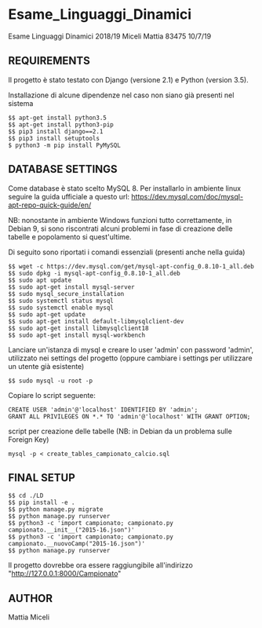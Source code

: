 # Esame_Linguaggi_Dinamici
Esame Linguaggi Dinamici 2018/19 Miceli Mattia 83475 10/7/19

REQUIREMENTS
------------
Il progetto è stato testato con Django (versione 2.1) e Python (version 3.5).

Installazione di alcune dipendenze nel caso non siano già presenti nel sistema

```
$$ apt-get install python3.5
$$ apt-get install python3-pip
$$ pip3 install django==2.1
$$ pip3 install setuptools
$ python3 -m pip install PyMySQL
```

DATABASE SETTINGS
-----------------
Come database è stato scelto MySQL 8.
Per installarlo in ambiente linux seguire la guida ufficiale a questo url: https://dev.mysql.com/doc/mysql-apt-repo-quick-guide/en/

NB: nonostante in ambiente Windows funzioni tutto correttamente, in Debian 9, si sono riscontrati alcuni problemi in fase di creazione delle tabelle e popolamento si quest'ultime.

Di seguito sono riportati i comandi essenziali (presenti anche nella guida)
```
$$ wget -c https://dev.mysql.com/get/mysql-apt-config_0.8.10-1_all.deb
$$ sudo dpkg -i mysql-apt-config_0.8.10-1_all.deb 
$$ sudo apt update
$$ sudo apt-get install mysql-server
$$ sudo mysql_secure_installation
$$ sudo systemctl status mysql
$$ sudo systemctl enable mysql
$$ sudo apt-get update
$$ sudo apt-get install default-libmysqlclient-dev
$$ sudo apt-get install libmysqlclient18
$$ sudo apt-get install mysql-workbench 
```
Lanciare un'istanza di mysql e creare lo user 'admin' con password 'admin', utilizzato nei settings del progetto (oppure cambiare i settings per utilizzare un utente già esistente)
```
$$ sudo mysql -u root -p 
```

Copiare lo script seguente:
```
CREATE USER 'admin'@'localhost' IDENTIFIED BY 'admin';
GRANT ALL PRIVILEGES ON *.* TO 'admin'@'localhost' WITH GRANT OPTION;
```

script per creazione delle tabelle (NB: in Debian da un problema sulle Foreign Key)
```
mysql -p < create_tables_campionato_calcio.sql
```

FINAL SETUP
-----------
```
$$ cd ./LD
$$ pip install -e .
$$ python manage.py migrate
$$ python manage.py runserver
$$ python3 -c 'import campionato; campionato.py campionato.__init__("2015-16.json")'
$$ python3 -c 'import campionato; campionato.py campionato.__nuovoCamp("2015-16.json")'
$$ python manage.py runserver
```

Il progetto dovrebbe ora essere raggiungibile all'indirizzo "http://127.0.0.1:8000/Campionato"

AUTHOR
------
Mattia Miceli


